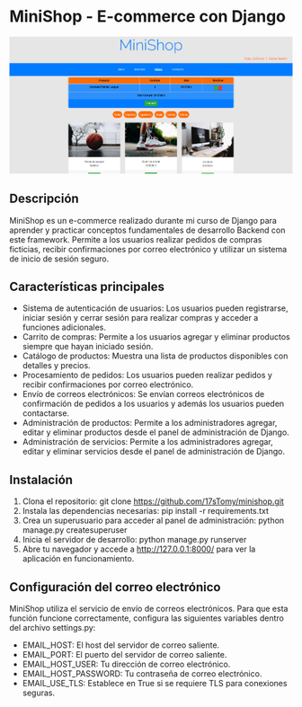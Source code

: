 # MiniShop - E-commerce con Django

![Sección de la Tienda](media/readme.png)

## Descripción
MiniShop es un e-commerce realizado durante mi curso de Django para aprender y practicar conceptos fundamentales de desarrollo Backend con este framework. Permite a los usuarios realizar pedidos de compras ficticias, recibir confirmaciones por correo electrónico y utilizar un sistema de inicio de sesión seguro.

## Características principales
- Sistema de autenticación de usuarios: Los usuarios pueden registrarse, iniciar sesión y cerrar sesión para realizar compras y acceder a funciones adicionales.
- Carrito de compras: Permite a los usuarios agregar y eliminar productos siempre que hayan iniciado sesión.
- Catálogo de productos: Muestra una lista de productos disponibles con detalles y precios.
- Procesamiento de pedidos: Los usuarios pueden realizar pedidos y recibir confirmaciones por correo electrónico.
- Envío de correos electrónicos: Se envían correos electrónicos de confirmación de pedidos a los usuarios y además los usuarios pueden contactarse.
- Administración de productos: Permite a los administradores agregar, editar y eliminar productos desde el panel de administración de Django.
- Administración de servicios: Permite a los administradores agregar, editar y eliminar servicios desde el panel de administración de Django.

## Instalación
1. Clona el repositorio: git clone https://github.com/17sTomy/minishop.git
2. Instala las dependencias necesarias: pip install -r requirements.txt
3. Crea un superusuario para acceder al panel de administración: python manage.py createsuperuser
4. Inicia el servidor de desarrollo: python manage.py runserver
5. Abre tu navegador y accede a http://127.0.0.1:8000/ para ver la aplicación en funcionamiento.

## Configuración del correo electrónico
MiniShop utiliza el servicio de envío de correos electrónicos. Para que esta función funcione correctamente, configura las siguientes variables dentro del archivo settings.py:

- EMAIL_HOST: El host del servidor de correo saliente.
- EMAIL_PORT: El puerto del servidor de correo saliente.
- EMAIL_HOST_USER: Tu dirección de correo electrónico.
- EMAIL_HOST_PASSWORD: Tu contraseña de correo electrónico.
- EMAIL_USE_TLS: Establece en True si se requiere TLS para conexiones seguras.
